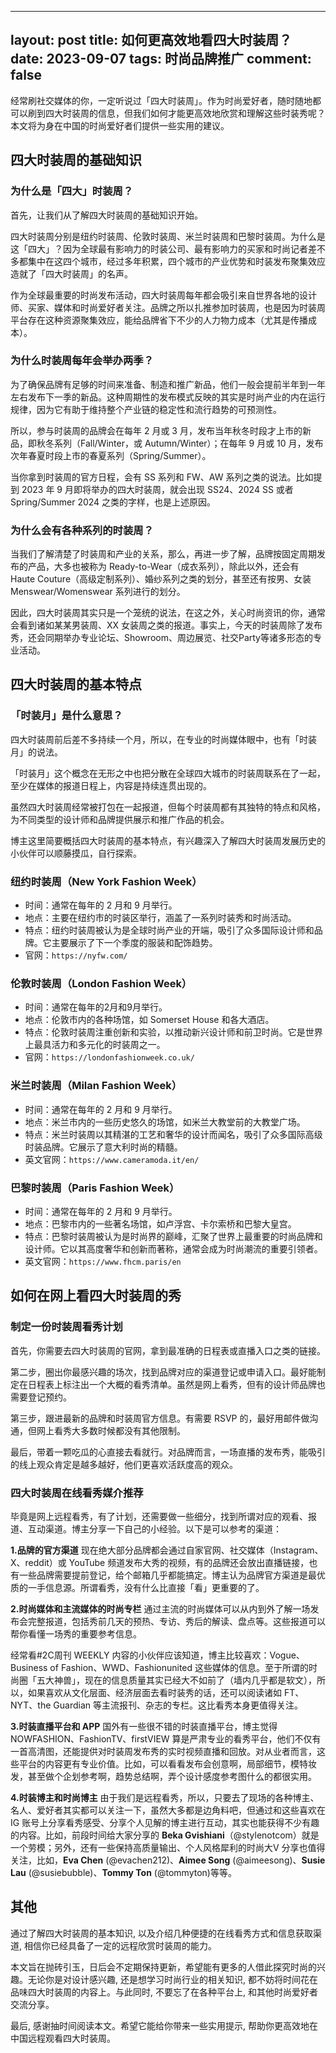 
---
layout: post
title: 如何更高效地看四大时装周？
date: 2023-09-07
tags: 时尚品牌推广
comment: false
---

经常刷社交媒体的你，一定听说过「四大时装周」。作为时尚爱好者，随时随地都可以刷到四大时装周的信息，但我们如何才能更高效地欣赏和理解这些时装秀呢？本文将为身在中国的时尚爱好者们提供一些实用的建议。

## 四大时装周的基础知识
### 为什么是「四大」时装周？
首先，让我们从了解四大时装周的基础知识开始。

四大时装周分别是纽约时装周、伦敦时装周、米兰时装周和巴黎时装周。为什么是这「四大」？因为全球最有影响力的时装公司、最有影响力的买家和时尚记者差不多都集中在这四个城市，经过多年积累，四个城市的产业优势和时装发布聚集效应造就了「四大时装周」的名声。

作为全球最重要的时尚发布活动，四大时装周每年都会吸引来自世界各地的设计师、买家、媒体和时尚爱好者关注。品牌之所以扎推参加时装周，也是因为时装周平台存在这种资源聚集效应，能给品牌省下不少的人力物力成本（尤其是传播成本）。

### 为什么时装周每年会举办两季？
为了确保品牌有足够的时间来准备、制造和推广新品，他们一般会提前半年到一年左右发布下一季的新品。这种周期性的发布模式反映的其实是时尚产业的内在运行规律，因为它有助于维持整个产业链的稳定性和流行趋势的可预测性。

所以，参与时装周的品牌会在每年 2 月或 3 月，发布当年秋冬时段才上市的新品，即秋冬系列（Fall/Winter，或 Autumn/Winter）；在每年 9 月或 10 月，发布次年春夏时段上市的春夏系列（Spring/Summer）。

当你拿到时装周的官方日程，会有 SS 系列和 FW、AW 系列之类的说法。比如提到 2023 年 9 月即将举办的四大时装周，就会出现 SS24、2024 SS 或者 Spring/Summer 2024 之类的字样，也是上述原因。

### 为什么会有各种系列的时装周？
当我们了解清楚了时装周和产业的关系，那么，再进一步了解，品牌按固定周期发布的产品，大多也被称为 Ready-to-Wear（成衣系列），除此以外，还会有 Haute Couture（高级定制系列）、婚纱系列之类的划分，甚至还有按男、女装 Menswear/Womenswear 系列进行的划分。

因此，四大时装周其实只是一个笼统的说法，在这之外，关心时尚资讯的你，通常会看到诸如某某男装周、XX 女装周之类的报道。事实上，今天的时装周除了发布秀，还会同期举办专业论坛、Showroom、周边展览、社交Party等诸多形态的专业活动。

## 四大时装周的基本特点
### 「时装月」是什么意思？
四大时装周前后差不多持续一个月，所以，在专业的时尚媒体眼中，也有「时装月」的说法。

「时装月」这个概念在无形之中也把分散在全球四大城市的时装周联系在了一起，至少在媒体的报道日程上，内容是持续连贯出现的。

虽然四大时装周经常被打包在一起报道，但每个时装周都有其独特的特点和风格，为不同类型的设计师和品牌提供展示和推广作品的机会。

博主这里简要概括四大时装周的基本特点，有兴趣深入了解四大时装周发展历史的小伙伴可以顺藤摸瓜，自行探索。

### 纽约时装周（New York Fashion Week）
   - 时间：通常在每年的 2 月和 9 月举行。
   - 地点：主要在纽约市的时装区举行，涵盖了一系列时装秀和时尚活动。
   - 特点：纽约时装周被认为是全球时尚产业的开端，吸引了众多国际设计师和品牌。它主要展示了下一个季度的服装和配饰趋势。
   - 官网：`https://nyfw.com/`

### 伦敦时装周（London Fashion Week）
   - 时间：通常在每年的2月和9月举行。
   - 地点：伦敦市内的各种场馆，如 Somerset House 和各大酒店。
   - 特点：伦敦时装周注重创新和实验，以推动新兴设计师和前卫时尚。它是世界上最具活力和多元化的时装周之一。   
   - 官网：`https://londonfashionweek.co.uk/`

### 米兰时装周（Milan Fashion Week）
   - 时间：通常在每年的 2 月和 9 月举行。
   - 地点：米兰市内的一些历史悠久的场馆，如米兰大教堂前的大教堂广场。
   - 特点：米兰时装周以其精湛的工艺和奢华的设计而闻名，吸引了众多国际高级时装品牌。它展示了意大利时尚的精髓。   
   - 英文官网：`https://www.cameramoda.it/en/`

### 巴黎时装周（Paris Fashion Week）
   - 时间：通常在每年的 2 月和 9 月举行。
   - 地点：巴黎市内的一些著名场馆，如卢浮宫、卡尔索桥和巴黎大皇宫。
   - 特点：巴黎时装周被认为是时尚界的巅峰，汇聚了世界上最重要的时尚品牌和设计师。它以其高度奢华和创新而著称，通常会成为时尚潮流的重要引领者。
   - 英文官网：`https://www.fhcm.paris/en`

## 如何在网上看四大时装周的秀
### 制定一份时装周看秀计划
首先，你需要去四大时装周的官网，拿到最准确的日程表或直播入口之类的链接。

第二步，圈出你最感兴趣的场次，找到品牌对应的渠道登记或申请入口。最好能制定在日程表上标注出一个大概的看秀清单。虽然是网上看秀，但有的设计师品牌也需要登记预约。

第三步，跟进最新的品牌和时装周官方信息。有需要 RSVP 的，最好用邮件做沟通，但网上看秀大多数时候都没有其他限制。

最后，带着一颗吃瓜的心直接去看就行。对品牌而言，一场直播的发布秀，能吸引的线上观众肯定是越多越好，他们更喜欢活跃度高的观众。

### 四大时装周在线看秀媒介推荐
毕竟是网上远程看秀，有了计划，还需要做一些细分，找到所谓对应的观看、报道、互动渠道。博主分享一下自己的小经验。以下是可以参考的渠道：

**1.品牌的官方渠道**
现在绝大部分品牌都会通过自家官网、社交媒体（Instagram、X、reddit）或 YouTube 频道发布大秀的视频，有的品牌还会放出直播链接，也有一些品牌需要提前登记，给个邮箱几乎都能搞定。博主认为品牌官方渠道是最优质的一手信息源。所谓看秀，没有什么比直接「看」更重要的了。

**2.时尚媒体和主流媒体的时尚专栏**
通过主流的时尚媒体可以从内到外了解一场发布会完整报道，包括秀前几天的预热、专访、秀后的解读、盘点等。这些报道可以帮你看懂一场秀的重要参考信息。

经常看#2C周刊 WEEKLY 内容的小伙伴应该知道，博主比较喜欢：Vogue、Business of Fashion、WWD、Fashionunited 这些媒体的信息。至于所谓的时尚圈「五大神兽」，现在的信息质量其实已经大不如前了（墙内几乎都是软文），所以，如果喜欢从文化层面、经济层面去看时装秀的话，还可以阅读诸如 FT、NYT、the Guardian 等主流报刊、杂志的专栏。这比看秀本身更值得关注。

**3.时装直播平台和 APP**
国外有一些很不错的时装直播平台，博主觉得 NOWFASHION、FashionTV、firstVIEW 算是严肃专业的看秀平台，他们不仅有一首高清图，还能提供对时装周发布秀的实时视频直播和回放。对从业者而言，这些平台的内容更有专业价值。比如，可以看看发布会创意啊，局部细节，模特妆发，甚至做个企划参考啊，趋势总结啊，弄个设计感度参考图什么的都很实用。

**4.时装博主和时尚博主**
由于我们是远程看秀，所以，只要去了现场的各种博主、名人、爱好者其实都可以关注一下，虽然大多都是边角料吧，但通过和这些喜欢在 IG 账号上分享看秀感受、分享个人见解的博主进行互动，其实也能获得不少有趣的内容。比如，前段时间给大家分享的 **Beka Gvishiani**（@stylenotcom）就是一个劳模；另外，还有一些保持高质量输出、个人风格犀利的时尚大V 分享也值得关注，比如，**Eva Chen** (@evachen212)、**Aimee Song** (@aimeesong)、**Susie Lau** (@susiebubble)、**Tommy Ton** (@tommyton)等等。

## 其他
通过了解四大时装周的基本知识, 以及介绍几种便捷的在线看秀方式和信息获取渠道, 相信你已经具备了一定的远程欣赏时装周的能力。

本文旨在抛砖引玉，日后会不定期保持更新，希望能有更多的人借此探究时尚的兴趣。无论你是对设计感兴趣, 还是想学习时尚行业的相关知识, 都不妨将时间花在品味四大时装周的内容上。与此同时, 不要忘了在各种平台上, 和其他时尚爱好者交流分享。

最后, 感谢抽时间阅读本文。希望它能给你带来一些实用提示, 帮助你更高效地在中国远程观看四大时装周。